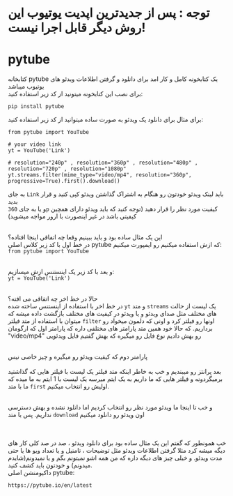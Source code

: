 # توجه : پس از جدیدترین اپدیت یوتیوب این روش دیگر قابل اجرا نیست!
# pytube
کتابخانه pytube یک کتابخونه کامل و کار امد برای دانلود و گرفتن اطلاعات ویدئو های یوتیوب میباشد <br>
برای نصب این کتابخونه میتونید از کد زیر استفاده کنید:<br>
```
pip install pytube
```
برای مثال برای دانلود یک ویدئو به صورت ساده میتوانید از کد زیر استفاده کنید:<br>

```
from pytube import YouTube

# your video link
yt = YouTube('Link')

# resolution="240p" , resolution="360p" , resolution="480p" , resolution="720p" , resolution="1080p"
yt.streams.filter(mime_type="video/mp4", resolution="360p", progressive=True).first().download()
```

به جای `Link` باید لینک ویدئو خودتون رو هنگام به اشتراک گذاشتن ویدئو کپی کنید و قرار بدید <br>
و یا به جای `360p` کیفیت مورد نظر را قرار دهید (توجه کنید که باید ویدئو دارای همچین کیفیتی باشد در غیر اینصورت با ارور مواجه میشوید) <br> <br>

این یک مثال ساده بود و باید ببینیم وقعا چه اتفاقی اینجا افتاده؟ <br>
در خط اول با کد زیر کلاس اصلی pytube که ازش استفاده میکنیم رو ایمپورت میکنیم: <br>
`from pytube import YouTube` <br> <br>

و بعد با کد زیر یک اینستنس ازش میسازیم:<br>
`yt = YouTube('Link')`<br><br>

حالا در خط اخر چه اتفاقی می افته؟<br>
در خط اخر با استفاده از اینستنس ساخته شده `yt` و متد `streams` یک لیست از حالت های مختلف مثل صدای ویدئو و یا ویدئو در کیفیت های مختلف بازگشت داده میشه که میتوان با استفاده از متد فیلتر `filter` اونها رو فیلتر کرد و اونی که دلمون میخواد رو برداریم. که حالا خود همین متد پارامتر های مختلفی داره که پارامتر اول که ارگومان "video/mp4" رو بهش دادیم نوع فایل رو میگیره که بهش گفتیم فایل ویدئویی <br><br>

پارامتر دوم که کیفیت ویدئو رو میگیره و چیز خاصی نیس<br><br>
بعد پرانتز رو میبندیم و خب به خاطر اینکه متد فیلتر یک لیست با فیلتر هایی که گذاشتید برمیگردونه و فیلتر هایی که ما داریم به یک ایتم میرسه یک لیست با 1 ایتم به ما میده که ما با متد `first` اولیش رو انتخاب میکنیم.<br><br>

و خب تا اینجا ما ویدئو مورد نظر رو انتخاب کردیم اما دانلود نشده و بهش دسترسی نداریم. پس با متد `download` اون ویدئو رو دانلود میکنیم<br><br><br>


خب همونطور که گفتم این یک مثال ساده بود برای دانلود ویدئو ،  صد در صد کلی کار های دیگه میشه کرد مثلا گرفتن اطلاعات ویدئو مثل توضیحات ، تامنیل و یا تعداد ویو ها یا حتی مدت ویدئو. و خیلی چیز های دیگه داره که من همه اشو نمیتونم بگم و یا نمیدونم(شایدم میدونم) و خودتون باید کشف کنید.<br>
داکیومنشن اصلی pytube:<br>
```
https://pytube.io/en/latest
```
